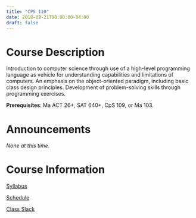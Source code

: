 ```yaml
---
title: "CPS 110"
date: 2018-08-21T00:00:00-04:00
draft: false
---
```


# Course Description

Introduction to computer science through use of a high-level programming language as vehicle for understanding capabilities and limitations of computers. An emphasis on the object-oriented paradigm, including basic class design principles. Development of problem-solving skills through programming exercises. 

**Prerequisites**: Ma ACT 26+, SAT 640+, CpS 109, or Ma 103.

# Announcements

_None at this time._

# Course Information

[Syllabus](/bju/cps110/info/syllabus)

[Schedule](/bju/cps110/info/schedule)

[Class Slack](https://bjucps.slack.com)